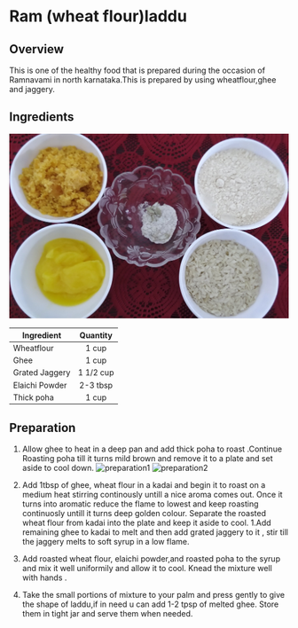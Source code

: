 # Ram (wheat flour)laddu
## Overview

This is one of the healthy food that is prepared during the occasion of Ramnavami in north karnataka.This is prepared by using wheatflour,ghee and jaggery.

## Ingredients

![Ready to serve](pics/ladu1.jpg)

Ingredient | Quantity 
------- |:--------:
Wheatflour|1 cup
Ghee|1 cup
 Grated Jaggery|1 1/2 cup
Elaichi Powder|2-3 tbsp
Thick poha|1 cup

## Preparation

1. Allow ghee to heat in a deep pan and add thick poha to roast .Continue Roasting poha till it turns mild brown and remove it to a plate  and set aside to cool down.
![preparation1](pics/pic11.jpg)
![preparation2](pics/pic12.jpg)

1.	Add 1tbsp of ghee, wheat flour in a kadai and begin it to roast on a medium heat 
stirring continously untill a nice aroma comes out. 
Once it turns into aromatic reduce the flame to lowest and keep roasting continuosly untill it turns deep golden colour. 
Separate the roasted wheat flour from kadai into the plate and keep it aside to cool.
1.Add remaining ghee to kadai to melt and then add grated jaggery to it , stir till the jaggery melts to soft syrup in a low flame. 
1. Add roasted wheat flour, elaichi powder,and roasted poha to the syrup and mix it well uniformily and allow it to cool. 
Knead the mixture well with hands .
1. Take the small portions of mixture to your palm and press gently to give the shape of laddu,if in need u can add 1-2 tpsp of melted ghee. 
Store them in tight jar and serve them when needed.
